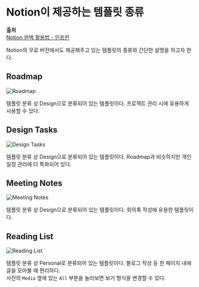 # Notion이 제공하는 템플릿 종류
  
**출처**  
<a href = "https://www.inflearn.com/course/%EB%85%B8%EC%85%98-notion-%ED%99%9C%EC%9A%A9/dashboard" target = "_blank">Notion 완벽 활용법 - 인프런</a>  
  
Notion의 무료 버전에서도 제공해주고 있는 템플릿의 종류와 간단한 설명을 하고자 한다.  
  
## Roadmap
  
![Roadmap](https://user-images.githubusercontent.com/51042546/78953938-6b1fd780-7b15-11ea-89d2-299214771aa0.JPG)  
  
템플릿 분류 상 Design으로 분류되어 있는 템플릿이다. 프로젝트 관리 시에 유용하게 사용할 수 있다.  
  
## Design Tasks
  
![Design Tasks](https://user-images.githubusercontent.com/51042546/78954382-fbaae780-7b16-11ea-9aef-b0cf33b91329.JPG)  
  
템플릿 분류 상 Design으로 분류되어 있는 템플릿이다. Roadmap과 비슷하지만 개인 일정 관리에 더 특화되어 있다.  
  
## Meeting Notes
  
![Meeting Notes](https://user-images.githubusercontent.com/51042546/78954466-42004680-7b17-11ea-86a7-a7bdd7d132d8.JPG)  
  
템플릿 분류 상 Design으로 분류되어 있는 템플릿이다. 회의록 작성에 유용한 템플릿이다.  
  
## Reading List
  
![Reading List](https://user-images.githubusercontent.com/51042546/78954655-bf2bbb80-7b17-11ea-9abb-03ac445edcd8.JPG)  
  
템플릿 분류 상 Personal로 분류되어 있는 템플릿이다. 블로그 작성 등 한 페이지 내에 글을 모아볼 때 편리하다.  
사진의 `Media` 옆에 있는 `All` 부분을 눌러보면 보기 형식을 변경할 수 있다.